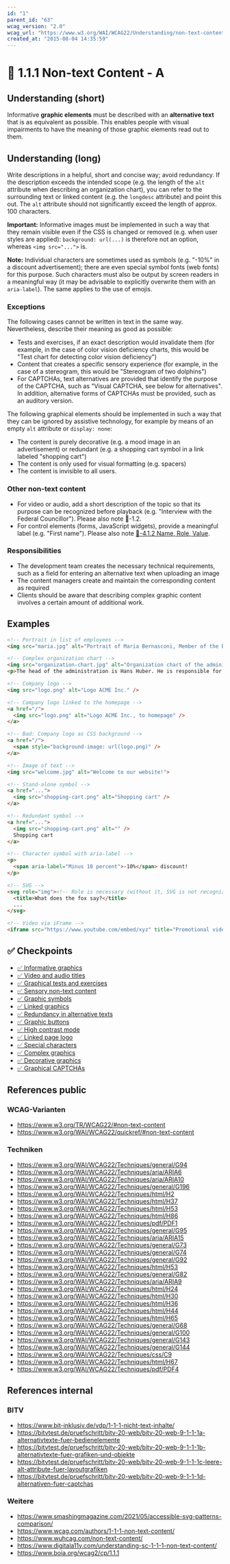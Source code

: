 ```yaml
---
id: "1"
parent_id: "63"
wcag_version: "2.0"
wcag_url: "https://www.w3.org/WAI/WCAG22/Understanding/non-text-content.html"
created_at: "2015-08-04 14:35:59"
---
```


# 📜 1.1.1 Non-text Content - A

## Understanding (short)

Informative **graphic elements** must be described with an **alternative text** that is as equivalent as possible. This enables people with visual impairments to have the meaning of those graphic elements read out to them.

## Understanding (long)

Write descriptions in a helpful, short and concise way; avoid redundancy. If the description exceeds the intended scope (e.g. the length of the `alt` attribute when describing an organization chart), you can refer to the surrounding text or linked content (e.g. the `longdesc` attribute) and point this out. The `alt` attribute should not significantly exceed the length of approx. 100 characters.

**Important:** Informative images must be implemented in such a way that they remain visible even if the CSS is changed or removed (e.g. when user styles are applied): `background: url(...)` is therefore not an option, whereas `<img src="...">` is.

**Note:** Individual characters are sometimes used as symbols (e.g. "-10%" in a discount advertisement); there are even special symbol fonts (web fonts) for this purpose. Such characters must also be output by screen readers in a meaningful way (it may be advisable to explicitly overwrite them with an `aria-label`). The same applies to the use of emojis.

### Exceptions

The following cases cannot be written in text in the same way. Nevertheless, describe their meaning as good as possible:

- Tests and exercises, if an exact description would invalidate them (for example, in the case of color vision deficiency charts, this would be "Test chart for detecting color vision deficiency")
- Content that creates a specific sensory experience (for example, in the case of a stereogram, this would be "Stereogram of two dolphins")
- For CAPTCHAs, text alternatives are provided that identify the purpose of the CAPTCHA, such as "Visual CAPTCHA, see below for alternatives". In addition, alternative forms of CAPTCHAs must be provided, such as an auditory version.

The following graphical elements should be implemented in such a way that they can be ignored by assistive technology, for example by means of an empty `alt` attribute or `display: none`:

- The content is purely decorative (e.g. a mood image in an advertisement) or redundant (e.g. a shopping cart symbol in a link labeled "shopping cart")
- The content is only used for visual formatting (e.g. spacers)
- The content is invisible to all users.

### Other non-text content

- For video or audio, add a short description of the topic so that its purpose can be recognized before playback (e.g. "Interview with the Federal Councillor"). Please also note 📜-1.2.
- For control elements (forms, JavaScript widgets), provide a meaningful label (e.g. "First name"). Please also note [📜-4.1.2 Name, Role, Value](/en/wcag/4.1.2-name-role-value).

### Responsibilities

- The development team creates the necessary technical requirements, such as a field for entering an alternative text when uploading an image
- The content managers create and maintain the corresponding content as required
- Clients should be aware that describing complex graphic content involves a certain amount of additional work.

## Examples

```html
<!-- Portrait in list of employees -->
<img src="maria.jpg" alt="Portrait of Maria Bernasconi, Member of the Board of Directors" />

<!-- Complex organization chart -->
<img src="organization-chart.jpg" alt="Organization chart of the administration. Explanation below." />
<p>The head of the administration is Hans Huber. He is responsible for...</p>

<!-- Company logo -->
<img src="logo.png" alt="Logo ACME Inc." />

<!-- Company logo linked to the homepage -->
<a href="/">
  <img src="logo.png" alt="Logo ACME Inc., to homepage" />
</a>

<!-- Bad: Company logo as CSS background -->
<a href="/">
  <span style="background-image: url(logo.png)" />
</a>

<!-- Image of text -->
<img src="welcome.jpg" alt="Welcome to our website!">

<!-- Stand-alone symbol -->
<a href="...">
  <img src="shopping-cart.png" alt="Shopping cart" />
</a>

<!-- Redundant symbol -->
<a href="...">
  <img src="shopping-cart.png" alt="" />
  Shopping cart
</a>

<!-- Character symbol with aria-label -->
<p>
  <span aria-label="Minus 10 percent">-10%</span> discount!
</p>

<!-- SVG -->
<svg role="img"><!-- Role is necessary (without it, SVG is not recognized as a graphic) -->
  <title>What does the fox say?</title>
  ...
</svg>

<!-- Video via iFrame -->
<iframe src="https://www.youtube.com/embed/xyz" title="Promotional video XYZ"></iframe>
```

## ✅ Checkpoints

- [✅ Informative graphics](informative-graphics)
- [✅ Video and audio titles](video-and-audio-titles)
- [✅ Graphical tests and exercises](graphical-tests-and-exercises)
- [✅ Sensory non-text content](sensory-non-text-content)
- [✅ Graphic symbols](graphic-symbols)
- [✅ Linked graphics](linked-graphics)
- [✅ Redundancy in alternative texts](redundancy-in-alternative-texts)
- [✅ Graphic buttons](graphic-buttons)
- [✅ High contrast mode](high-contrast-mode)
- [✅ Linked page logo](linked-page-logo)
- [✅ Special characters](special-characters)
- [✅ Complex graphics](complex-graphics)
- [✅ Decorative graphics](decorative-graphics)
- [✅ Graphical CAPTCHAs](graphical-captchas)

## References public

### WCAG-Varianten
- <https://www.w3.org/TR/WCAG22/#non-text-content>
- <https://www.w3.org/WAI/WCAG22/quickref/#non-text-content>

### Techniken
- <https://www.w3.org/WAI/WCAG22/Techniques/general/G94>
- <https://www.w3.org/WAI/WCAG22/Techniques/aria/ARIA6>
- <https://www.w3.org/WAI/WCAG22/Techniques/aria/ARIA10>
- <https://www.w3.org/WAI/WCAG22/Techniques/general/G196>
- <https://www.w3.org/WAI/WCAG22/Techniques/html/H2>
- <https://www.w3.org/WAI/WCAG22/Techniques/html/H37>
- <https://www.w3.org/WAI/WCAG22/Techniques/html/H53>
- <https://www.w3.org/WAI/WCAG22/Techniques/html/H86>
- <https://www.w3.org/WAI/WCAG22/Techniques/pdf/PDF1>
- <https://www.w3.org/WAI/WCAG22/Techniques/general/G95>
- <https://www.w3.org/WAI/WCAG22/Techniques/aria/ARIA15>
- <https://www.w3.org/WAI/WCAG22/Techniques/general/G73>
- <https://www.w3.org/WAI/WCAG22/Techniques/general/G74>
- <https://www.w3.org/WAI/WCAG22/Techniques/general/G92>
- <https://www.w3.org/WAI/WCAG22/Techniques/html/H53>
- <https://www.w3.org/WAI/WCAG22/Techniques/general/G82>
- <https://www.w3.org/WAI/WCAG22/Techniques/aria/ARIA9>
- <https://www.w3.org/WAI/WCAG22/Techniques/html/H24>
- <https://www.w3.org/WAI/WCAG22/Techniques/html/H30>
- <https://www.w3.org/WAI/WCAG22/Techniques/html/H36>
- <https://www.w3.org/WAI/WCAG22/Techniques/html/H44>
- <https://www.w3.org/WAI/WCAG22/Techniques/html/H65>
- <https://www.w3.org/WAI/WCAG22/Techniques/general/G68>
- <https://www.w3.org/WAI/WCAG22/Techniques/general/G100>
- <https://www.w3.org/WAI/WCAG22/Techniques/general/G143>
- <https://www.w3.org/WAI/WCAG22/Techniques/general/G144>
- <https://www.w3.org/WAI/WCAG22/Techniques/css/C9>
- <https://www.w3.org/WAI/WCAG22/Techniques/html/H67>
- <https://www.w3.org/WAI/WCAG22/Techniques/pdf/PDF4>

## References internal

### BITV
- <https://www.bit-inklusiv.de/vdp/1-1-1-nicht-text-inhalte/>
- <https://bitvtest.de/pruefschritt/bitv-20-web/bitv-20-web-9-1-1-1a-alternativtexte-fuer-bedienelemente>
- <https://bitvtest.de/pruefschritt/bitv-20-web/bitv-20-web-9-1-1-1b-alternativtexte-fuer-grafiken-und-objekte>
- <https://bitvtest.de/pruefschritt/bitv-20-web/bitv-20-web-9-1-1-1c-leere-alt-attribute-fuer-layoutgrafiken>
- <https://bitvtest.de/pruefschritt/bitv-20-web/bitv-20-web-9-1-1-1d-alternativen-fuer-captchas>

### Weitere
- <https://www.smashingmagazine.com/2021/05/accessible-svg-patterns-comparison/>
- <https://www.wcag.com/authors/1-1-1-non-text-content/>
- <https://www.wuhcag.com/non-text-content/>
- <https://www.digitala11y.com/understanding-sc-1-1-1-non-text-content/>
- <https://www.boia.org/wcag2/cp/1.1.1>